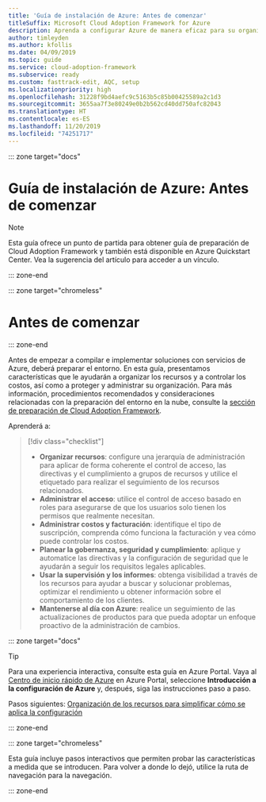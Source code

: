 ```yaml
---
title: 'Guía de instalación de Azure: Antes de comenzar'
titleSuffix: Microsoft Cloud Adoption Framework for Azure
description: Aprenda a configurar Azure de manera eficaz para su organización con instrucciones paso a paso.
author: timleyden
ms.author: kfollis
ms.date: 04/09/2019
ms.topic: guide
ms.service: cloud-adoption-framework
ms.subservice: ready
ms.custom: fasttrack-edit, AQC, setup
ms.localizationpriority: high
ms.openlocfilehash: 31228f9bd4aefc9c5163b5c85b00425589a2c1d3
ms.sourcegitcommit: 3655aa7f3e80249e0b2b562cd40dd750afc82043
ms.translationtype: HT
ms.contentlocale: es-ES
ms.lasthandoff: 11/20/2019
ms.locfileid: "74251717"
---
```

::: zone target="docs"

# <a name="azure-setup-guide-before-you-start"></a>Guía de instalación de Azure: Antes de comenzar

> [!NOTE]
> Esta guía ofrece un punto de partida para obtener guía de preparación de Cloud Adoption Framework y también está disponible en Azure Quickstart Center. Vea la sugerencia del artículo para acceder a un vínculo.

::: zone-end

::: zone target="chromeless"

# <a name="before-you-start"></a>Antes de comenzar

::: zone-end

Antes de empezar a compilar e implementar soluciones con servicios de Azure, deberá preparar el entorno. En esta guía, presentamos características que le ayudarán a organizar los recursos y a controlar los costos, así como a proteger y administrar su organización. Para más información, procedimientos recomendados y consideraciones relacionadas con la preparación del entorno en la nube, consulte la [sección de preparación de Cloud Adoption Framework](../index.md).

Aprenderá a:

> [!div class="checklist"]
>
> - **Organizar recursos**: configure una jerarquía de administración para aplicar de forma coherente el control de acceso, las directivas y el cumplimiento a grupos de recursos y utilice el etiquetado para realizar el seguimiento de los recursos relacionados.
> - **Administrar el acceso**: utilice el control de acceso basado en roles para asegurarse de que los usuarios solo tienen los permisos que realmente necesitan.
> - **Administrar costos y facturación**: identifique el tipo de suscripción, comprenda cómo funciona la facturación y vea cómo puede controlar los costos.
> - **Planear la gobernanza, seguridad y cumplimiento**: aplique y automatice las directivas y la configuración de seguridad que le ayudarán a seguir los requisitos legales aplicables.
> - **Usar la supervisión y los informes**: obtenga visibilidad a través de los recursos para ayudar a buscar y solucionar problemas, optimizar el rendimiento u obtener información sobre el comportamiento de los clientes.
> - **Mantenerse al día con Azure**: realice un seguimiento de las actualizaciones de productos para que pueda adoptar un enfoque proactivo de la administración de cambios.

::: zone target="docs"

> [!TIP]
> Para una experiencia interactiva, consulte esta guía en Azure Portal. Vaya al [Centro de inicio rápido de Azure](https://portal.azure.com/?feature.quickstart=true#blade/Microsoft_Azure_Resources/QuickstartCenterBlade) en Azure Portal, seleccione **Introducción a la configuración de Azure** y, después, siga las instrucciones paso a paso.

Pasos siguientes: [Organización de los recursos para simplificar cómo se aplica la configuración](./organize-resources.md)

::: zone-end

::: zone target="chromeless"

Esta guía incluye pasos interactivos que permiten probar las características a medida que se introducen. Para volver a donde lo dejó, utilice la ruta de navegación para la navegación.

::: zone-end
